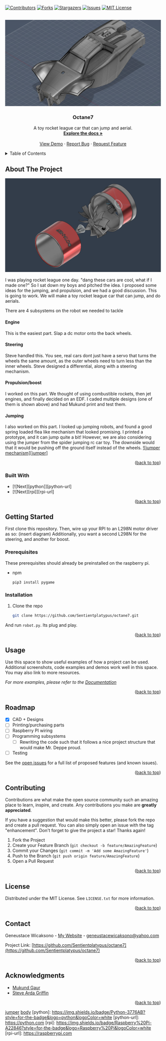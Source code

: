 <!-- Improved compatibility of back to top link: See: https://github.com/othneildrew/Best-README-Template/pull/73 -->
<a name="readme-top"></a>
<!--
*** Thanks for checking out the Best-README-Template. If you have a suggestion
*** that would make this better, please fork the repo and create a pull request
*** or simply open an issue with the tag "enhancement".
*** Don't forget to give the project a star!
*** Thanks again! Now go create something AMAZING! :D
-->



<!-- PROJECT SHIELDS -->
<!--
*** I'm using markdown "reference style" links for readability.
*** Reference links are enclosed in brackets [ ] instead of parentheses ( ).
*** See the bottom of this document for the declaration of the reference variables
*** for contributors-url, forks-url, etc. This is an optional, concise syntax you may use.
*** https://www.markdownguide.org/basic-syntax/#reference-style-links
-->
[![Contributors][contributors-shield]][contributors-url]
[![Forks][forks-shield]][forks-url]
[![Stargazers][stars-shield]][stars-url]
[![Issues][issues-shield]][issues-url]
[![MIT License][license-shield]][license-url]


<!-- PROJECT LOGO -->
<br />
<div align="center">
  <a href="https://github.com/Sentientplatypus/octane7">
    <img src="body.png" alt="Logo">
  </a>

<h3 align="center">Octane7</h3>

  <p align="center">
    A toy rocket league car that can jump and aerial.
    <br /> 
    <a href="https://github.com/Sentientplatypus/octane7"><strong>Explore the docs »</strong></a>
    <br />
    <br />
    <a href="https://github.com/Sentientplatypus/octane7">View Demo</a>
    ·
    <a href="https://github.com/Sentientplatypus/octane7/issues">Report Bug</a>
    ·
    <a href="https://github.com/Sentientplatypus/octane7/issues">Request Feature</a>
  </p>
</div>



<!-- TABLE OF CONTENTS -->
<details>
  <summary>Table of Contents</summary>
  <ol>
    <li>
      <a href="#about-the-project">About The Project</a>
      <ul>
        <li><a href="#built-with">Built With</a></li>
      </ul>
    </li>
    <li>
      <a href="#getting-started">Getting Started</a>
      <ul>
        <li><a href="#prerequisites">Prerequisites</a></li>
        <li><a href="#installation">Installation</a></li>
      </ul>
    </li>
    <li><a href="#usage">Usage</a></li>
    <li><a href="#roadmap">Roadmap</a></li>
    <li><a href="#contributing">Contributing</a></li>
    <li><a href="#license">License</a></li>
    <li><a href="#contact">Contact</a></li>
    <li><a href="#acknowledgments">Acknowledgments</a></li>
  </ol>
</details>



<!-- ABOUT THE PROJECT -->
## About The Project

[![Product Name Screen Shot][product-screenshot]](https://example.com)

I was playing rocket league one day. "dang these cars are cool, what if I made one?" So I sat down my boys and pitched the idea. I proposed some ideas for the jumping, and propulsion, and we had a good discussion. This is going to work. We will make a toy rocket league car that can jump, and do aerials.

There are 4 subsystems on the robot we needed to tackle
#### Engine
This is the easiest part. Slap a dc motor onto the back wheels.
#### Steering
Steve handled this. You see, real cars dont just have a servo that turns the wheels the same amount, as the outer wheels need to turn less than the inner wheels. Steve designed a differential, along with a steering mechanism.

#### Propulsion/boost
I worked on this part. We thought of using combustible rockets, then jet engines, and finally decided on an EDF. I caded multiple designs (one of them is shown above) and had Mukund print and test them.

#### Jumping
I also worked on this part. I looked up jumping robots, and found a good spring loaded flea like mechanism that looked promising. I printed a prototype, and it can jump quite a bit! However, we are also considering using the jumper from the spider jumping rc car toy. The downside would that it would be pushing off the ground itself instead of the wheels.
[![jumper mechanism][jumper]]()
<p align="right">(<a href="#readme-top">back to top</a>)</p>



### Built With

* [![Next][python]][python-url]
* [![Next][rpi]][rpi-url]

<p align="right">(<a href="#readme-top">back to top</a>)</p>



<!-- GETTING STARTED -->
## Getting Started

First clone this repository. Then, wire up your RPI to an L298N motor driver as so: (insert diagram) Additionally, you want a second L298N for the steering, and another for boost.

### Prerequisites

These prerequisites should already be preinstalled on the raspberry pi.
* npm
  ```sh
  pip3 install pygame
  ```

### Installation


1. Clone the repo
   ```sh
   git clone https://github.com/Sentientplatypus/octane7.git
   ```

And run `robot.py`. Its plug and play.

<p align="right">(<a href="#readme-top">back to top</a>)</p>



<!-- USAGE EXAMPLES -->
## Usage

Use this space to show useful examples of how a project can be used. Additional screenshots, code examples and demos work well in this space. You may also link to more resources.

_For more examples, please refer to the [Documentation](https://example.com)_

<p align="right">(<a href="#readme-top">back to top</a>)</p>



<!-- ROADMAP -->
## Roadmap

- [X] CAD + Designs
- [ ] Printing/purchasing parts
- [ ] Raspberry PI wiring
- [ ] Programming subsystems
    - [ ] Rewriting the code such that it follows a nice project structure that would make Mr. Deppe proud.
- [ ] Testing

See the [open issues](https://github.com/Sentientplatypus/octane7/issues) for a full list of proposed features (and known issues).

<p align="right">(<a href="#readme-top">back to top</a>)</p>



<!-- CONTRIBUTING -->
## Contributing

Contributions are what make the open source community such an amazing place to learn, inspire, and create. Any contributions you make are **greatly appreciated**.

If you have a suggestion that would make this better, please fork the repo and create a pull request. You can also simply open an issue with the tag "enhancement".
Don't forget to give the project a star! Thanks again!

1. Fork the Project
2. Create your Feature Branch (`git checkout -b feature/AmazingFeature`)
3. Commit your Changes (`git commit -m 'Add some AmazingFeature'`)
4. Push to the Branch (`git push origin feature/AmazingFeature`)
5. Open a Pull Request

<p align="right">(<a href="#readme-top">back to top</a>)</p>



<!-- LICENSE -->
## License

Distributed under the MIT License. See `LICENSE.txt` for more information.

<p align="right">(<a href="#readme-top">back to top</a>)</p>



<!-- CONTACT -->
## Contact

Geneustace Wicaksono - [My Website](https://genewica.herokuapp.com) - geneustacewicaksono@yahoo.com

Project Link: [https://github.com/Sentientplatypus/octane7](https://github.com/Sentientplatypus/octane7)

<p align="right">(<a href="#readme-top">back to top</a>)</p>



<!-- ACKNOWLEDGMENTS -->
## Acknowledgments

* [Mukund Gaur]()
* [Steve Arda Griffin]()

<p align="right">(<a href="#readme-top">back to top</a>)</p>



<!-- MARKDOWN LINKS & IMAGES -->
<!-- https://www.markdownguide.org/basic-syntax/#reference-style-links -->
[contributors-shield]: https://img.shields.io/github/contributors/Sentientplatypus/octane7.svg?style=for-the-badge
[contributors-url]: https://github.com/Sentientplatypus/octane7/graphs/contributors
[forks-shield]: https://img.shields.io/github/forks/Sentientplatypus/octane7.svg?style=for-the-badge
[forks-url]: https://github.com/Sentientplatypus/octane7/network/members
[stars-shield]: https://img.shields.io/github/stars/Sentientplatypus/octane7.svg?style=for-the-badge
[stars-url]: https://github.com/Sentientplatypus/octane7/stargazers
[issues-shield]: https://img.shields.io/github/issues/Sentientplatypus/octane7.svg?style=for-the-badge
[issues-url]: https://github.com/Sentientplatypus/octane7/issues
[license-shield]: https://img.shields.io/github/license/Sentientplatypus/octane7.svg?style=for-the-badge
[license-url]: https://github.com/Sentientplatypus/octane7/blob/master/LICENSE.txt
[linkedin-shield]: https://img.shields.io/badge/-LinkedIn-black.svg?style=for-the-badge&logo=linkedin&colorB=555
[linkedin-url]: https://linkedin.com/in/linkedin_username
[product-screenshot]: engine.png
[jumper](jumper.png)
[body](body.png)
[python]: https://img.shields.io/badge/Python-3776AB?style=for-the-badge&logo=python&logoColor=white
[python-url]: https://python.com
[rpi]: https://img.shields.io/badge/Raspberry%20Pi-A22846?style=for-the-badge&logo=Raspberry%20Pi&logoColor=white
[rpi-url]: https://raspberrypi.com
